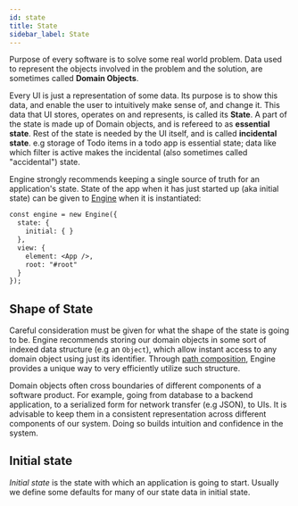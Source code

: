 ```yaml
---
id: state
title: State
sidebar_label: State
---
```


Purpose of every software is to solve some real world problem. Data used to
represent the objects involved in the problem and the solution, are sometimes
called **Domain Objects**.

Every UI is just a representation of some data. Its purpose is to show this
data, and enable the user to intuitively make sense of, and change it. This data
that UI stores, operates on and represents, is called its **State**. A part of
the state is made up of Domain objects, and is refereed to as **essential
state**. Rest of the state is needed by the UI itself, and is called
**incidental state**. e.g storage of Todo items in a todo app is essential
state; data like which filter is active makes the incidental (also sometimes
called "accidental") state.

Engine strongly recommends keeping a single source of truth for an application's
state. State of the app when it has just started up (aka initial state) can be
given to [Engine](/docs/implementations/react) when it is instantiated:

```diff
const engine = new Engine({
  state: {
    initial: { }
  },
  view: {
    element: <App />,
    root: "#root"
  }
});
```

## Shape of State

Careful consideration must be given for what the shape of the state is going to
be. Engine recommends storing our domain objects in some sort of indexed data
structure (e.g an `Object`), which allow instant access to any domain object
using just its identifier. Through [path
composition](/docs/concepts/path-composition), Engine provides a unique way to
very efficiently utilize such structure.

Domain objects often cross boundaries of different components of a software
product. For example, going from database to a backend application, to a
serialized form for network transfer (e.g JSON), to UIs. It is advisable to keep
them in a consistent representation across different components of our system.
Doing so builds intuition and confidence in the system.


## Initial state

*Initial state* is the state with which an application is going to start.
Usually we define some defaults for many of our state data in initial state.
